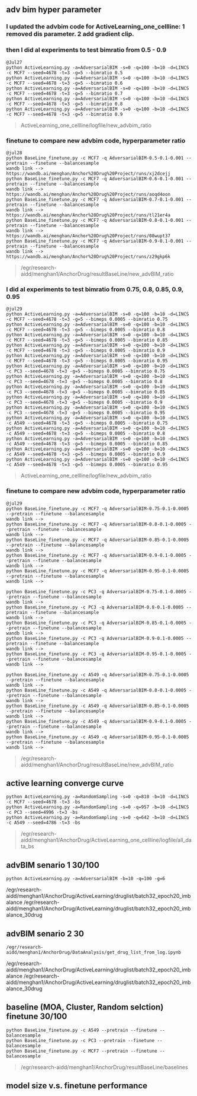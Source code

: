 ## adv bim hyper parameter

### I updated the advbim code for ActiveLearning_one_cellline: 1 removed dis parameter. 2 add gradient clip. 
### then I did al experiments to test bimratio from 0.5 - 0.9
```
@Jul27 
python ActiveLearning.py -a=AdversarialBIM -s=0 -q=100 -b=10 -d=LINCS -c MCF7 --seed=4678 -t=3 -g=5 --bimratio 0.5
python ActiveLearning.py -a=AdversarialBIM -s=0 -q=100 -b=10 -d=LINCS -c MCF7 --seed=4678 -t=3 -g=5 --bimratio 0.6
python ActiveLearning.py -a=AdversarialBIM -s=0 -q=100 -b=10 -d=LINCS -c MCF7 --seed=4678 -t=3 -g=5 --bimratio 0.7
python ActiveLearning.py -a=AdversarialBIM -s=0 -q=100 -b=10 -d=LINCS -c MCF7 --seed=4678 -t=3 -g=5 --bimratio 0.8
python ActiveLearning.py -a=AdversarialBIM -s=0 -q=100 -b=10 -d=LINCS -c MCF7 --seed=4678 -t=3 -g=5 --bimratio 0.9
```
> ActiveLearning_one_cellline/logfile/new_advbim_ratio

### finetune to compare new advbim code, hyperparameter ratio
```
@jul28
python BaseLine_finetune.py -c MCF7 -q AdversarialBIM-0.5-0.1-0.001 --pretrain --finetune --balancesample
wandb link --> https://wandb.ai/menghan/Anchor%20Drug%20Project/runs/xj2dcejj
python BaseLine_finetune.py -c MCF7 -q AdversarialBIM-0.6-0.1-0.001 --pretrain --finetune --balancesample
wandb link --> https://wandb.ai/menghan/Anchor%20Drug%20Project/runs/aoqd4oon
python BaseLine_finetune.py -c MCF7 -q AdversarialBIM-0.7-0.1-0.001 --pretrain --finetune --balancesample
wandb link --> https://wandb.ai/menghan/Anchor%20Drug%20Project/runs/tl21er4a
python BaseLine_finetune.py -c MCF7 -q AdversarialBIM-0.8-0.1-0.001 --pretrain --finetune --balancesample
wandb link --> https://wandb.ai/menghan/Anchor%20Drug%20Project/runs/08wupt37
python BaseLine_finetune.py -c MCF7 -q AdversarialBIM-0.9-0.1-0.001 --pretrain --finetune --balancesample
wandb link --> https://wandb.ai/menghan/Anchor%20Drug%20Project/runs/z29gkp6k
```
> /egr/research-aidd/menghan1/AnchorDrug/resultBaseLine/new_advBIM_ratio

### I did al experiments to test bimratio from 0.75, 0.8, 0.85, 0.9, 0.95
```
@jul29
python ActiveLearning.py -a=AdversarialBIM -s=0 -q=100 -b=10 -d=LINCS -c MCF7 --seed=4678 -t=3 -g=5 --bimeps 0.0005 --bimratio 0.75
python ActiveLearning.py -a=AdversarialBIM -s=0 -q=100 -b=10 -d=LINCS -c MCF7 --seed=4678 -t=3 -g=5 --bimeps 0.0005 --bimratio 0.8
python ActiveLearning.py -a=AdversarialBIM -s=0 -q=100 -b=10 -d=LINCS -c MCF7 --seed=4678 -t=3 -g=5 --bimeps 0.0005 --bimratio 0.85
python ActiveLearning.py -a=AdversarialBIM -s=0 -q=100 -b=10 -d=LINCS -c MCF7 --seed=4678 -t=3 -g=5 --bimeps 0.0005 --bimratio 0.9
python ActiveLearning.py -a=AdversarialBIM -s=0 -q=100 -b=10 -d=LINCS -c MCF7 --seed=4678 -t=3 -g=5 --bimeps 0.0005 --bimratio 0.95
python ActiveLearning.py -a=AdversarialBIM -s=0 -q=100 -b=10 -d=LINCS -c PC3 --seed=4678 -t=3 -g=5 --bimeps 0.0005 --bimratio 0.75
python ActiveLearning.py -a=AdversarialBIM -s=0 -q=100 -b=10 -d=LINCS -c PC3 --seed=4678 -t=3 -g=5 --bimeps 0.0005 --bimratio 0.8
python ActiveLearning.py -a=AdversarialBIM -s=0 -q=100 -b=10 -d=LINCS -c PC3 --seed=4678 -t=3 -g=5 --bimeps 0.0005 --bimratio 0.85
python ActiveLearning.py -a=AdversarialBIM -s=0 -q=100 -b=10 -d=LINCS -c PC3 --seed=4678 -t=3 -g=5 --bimeps 0.0005 --bimratio 0.9
python ActiveLearning.py -a=AdversarialBIM -s=0 -q=100 -b=10 -d=LINCS -c PC3 --seed=4678 -t=3 -g=5 --bimeps 0.0005 --bimratio 0.95
python ActiveLearning.py -a=AdversarialBIM -s=0 -q=100 -b=10 -d=LINCS -c A549 --seed=4678 -t=3 -g=5 --bimeps 0.0005 --bimratio 0.75
python ActiveLearning.py -a=AdversarialBIM -s=0 -q=100 -b=10 -d=LINCS -c A549 --seed=4678 -t=3 -g=5 --bimeps 0.0005 --bimratio 0.8
python ActiveLearning.py -a=AdversarialBIM -s=0 -q=100 -b=10 -d=LINCS -c A549 --seed=4678 -t=3 -g=5 --bimeps 0.0005 --bimratio 0.85
python ActiveLearning.py -a=AdversarialBIM -s=0 -q=100 -b=10 -d=LINCS -c A549 --seed=4678 -t=3 -g=5 --bimeps 0.0005 --bimratio 0.9
python ActiveLearning.py -a=AdversarialBIM -s=0 -q=100 -b=10 -d=LINCS -c A549 --seed=4678 -t=3 -g=5 --bimeps 0.0005 --bimratio 0.95
```
> ActiveLearning_one_cellline/logfile/new_advbim_ratio

### finetune to compare new advbim code, hyperparameter ratio
```
@jul29
python BaseLine_finetune.py -c MCF7 -q AdversarialBIM-0.75-0.1-0.0005 --pretrain --finetune --balancesample
wandb link --> 
python BaseLine_finetune.py -c MCF7 -q AdversarialBIM-0.8-0.1-0.0005 --pretrain --finetune --balancesample
wandb link --> 
python BaseLine_finetune.py -c MCF7 -q AdversarialBIM-0.85-0.1-0.0005 --pretrain --finetune --balancesample
wandb link --> 
python BaseLine_finetune.py -c MCF7 -q AdversarialBIM-0.9-0.1-0.0005 --pretrain --finetune --balancesample
wandb link --> 
python BaseLine_finetune.py -c MCF7 -q AdversarialBIM-0.95-0.1-0.0005 --pretrain --finetune --balancesample
wandb link --> 

python BaseLine_finetune.py -c PC3 -q AdversarialBIM-0.75-0.1-0.0005 --pretrain --finetune --balancesample
wandb link --> 
python BaseLine_finetune.py -c PC3 -q AdversarialBIM-0.8-0.1-0.0005 --pretrain --finetune --balancesample
wandb link --> 
python BaseLine_finetune.py -c PC3 -q AdversarialBIM-0.85-0.1-0.0005 --pretrain --finetune --balancesample
wandb link --> 
python BaseLine_finetune.py -c PC3 -q AdversarialBIM-0.9-0.1-0.0005 --pretrain --finetune --balancesample
wandb link --> 
python BaseLine_finetune.py -c PC3 -q AdversarialBIM-0.95-0.1-0.0005 --pretrain --finetune --balancesample
wandb link --> 

python BaseLine_finetune.py -c A549 -q AdversarialBIM-0.75-0.1-0.0005 --pretrain --finetune --balancesample
wandb link --> 
python BaseLine_finetune.py -c A549 -q AdversarialBIM-0.8-0.1-0.0005 --pretrain --finetune --balancesample
wandb link --> 
python BaseLine_finetune.py -c A549 -q AdversarialBIM-0.85-0.1-0.0005 --pretrain --finetune --balancesample
wandb link --> 
python BaseLine_finetune.py -c A549 -q AdversarialBIM-0.9-0.1-0.0005 --pretrain --finetune --balancesample
wandb link --> 
python BaseLine_finetune.py -c A549 -q AdversarialBIM-0.95-0.1-0.0005 --pretrain --finetune --balancesample
wandb link --> 
```
> /egr/research-aidd/menghan1/AnchorDrug/resultBaseLine/new_advBIM_ratio


## active learning converge curve
```
python ActiveLearning.py -a=RandomSampling -s=0 -q=810 -b=10 -d=LINCS -c MCF7 --seed=4678 -t=3 -bs
python ActiveLearning.py -a=RandomSampling -s=0 -q=957 -b=10 -d=LINCS -c PC3 --seed=4996 -t=3 -bs
python ActiveLearning.py -a=RandomSampling -s=0 -q=642 -b=10 -d=LINCS -c A549 --seed=4786 -t=3 -bs
```
> /egr/research-aidd/menghan1/AnchorDrug/ActiveLearning_one_cellline/logfile/all_data_bs

## advBIM senario 1 30/100
```
python ActiveLearning.py -a=AdversarialBIM -b=10 -q=100 -g=6
```
/egr/research-aidd/menghan1/AnchorDrug/ActiveLearning/druglist/batch32_epoch20_imbalance
/egr/research-aidd/menghan1/AnchorDrug/ActiveLearning/druglist/batch32_epoch20_imbalance_30drug

## advBIM senario 2 30
```
/egr/research-aidd/menghan1/AnchorDrug/DataAnalysis/get_drug_list_from_log.ipynb
```
/egr/research-aidd/menghan1/AnchorDrug/ActiveLearning/druglist/batch32_epoch20_imbalance
/egr/research-aidd/menghan1/AnchorDrug/ActiveLearning/druglist/batch32_epoch20_imbalance_30drug

## baseline (MOA, Cluster, Random selction) finetune 30/100
```
python BaseLine_finetune.py -c A549 --pretrain --finetune --balancesample
python BaseLine_finetune.py -c PC3 --pretrain --finetune --balancesample
python BaseLine_finetune.py -c MCF7 --pretrain --finetune --balancesample

```
> /egr/research-aidd/menghan1/AnchorDrug/resultBaseLine/baselines

## model size v.s. finetune performance
